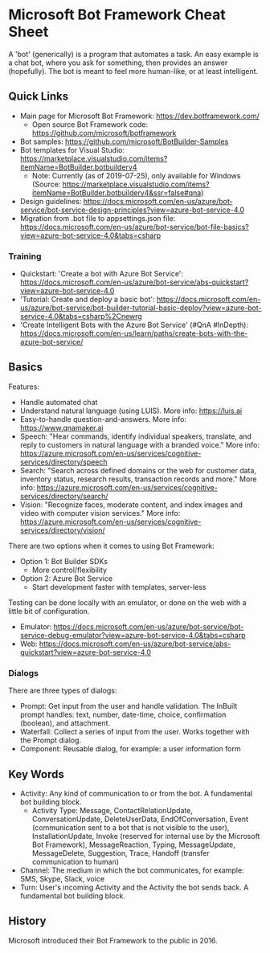 # Microsoft Bot Framework Cheat Sheet

A 'bot' (generically) is a program that automates a task. An easy example is a chat bot, where you ask for something, then provides an answer (hopefully). The bot is meant to feel more human-like, or at least intelligent.

## Quick Links
- Main page for Microsoft Bot Framework: https://dev.botframework.com/
  - Open source Bot Framework code: https://github.com/microsoft/botframework
- Bot samples: https://github.com/microsoft/BotBuilder-Samples
- Bot templates for Visual Studio: https://marketplace.visualstudio.com/items?itemName=BotBuilder.botbuilderv4
  - Note: Currently (as of 2019-07-25), only available for Windows (Source: https://marketplace.visualstudio.com/items?itemName=BotBuilder.botbuilderv4&ssr=false#qna)
- Design guidelines: https://docs.microsoft.com/en-us/azure/bot-service/bot-service-design-principles?view=azure-bot-service-4.0
- Migration from .bot file to appsettings.json file: https://docs.microsoft.com/en-us/azure/bot-service/bot-file-basics?view=azure-bot-service-4.0&tabs=csharp

### Training
- Quickstart: 'Create a bot with Azure Bot Service': https://docs.microsoft.com/en-us/azure/bot-service/abs-quickstart?view=azure-bot-service-4.0
- 'Tutorial: Create and deploy a basic bot': https://docs.microsoft.com/en-us/azure/bot-service/bot-builder-tutorial-basic-deploy?view=azure-bot-service-4.0&tabs=csharp%2Cnewrg
- 'Create Intelligent Bots with the Azure Bot Service' (#QnA #InDepth): https://docs.microsoft.com/en-us/learn/paths/create-bots-with-the-azure-bot-service/

## Basics

Features:
- Handle automated chat
- Understand natural language (using LUIS). More info: https://luis.ai
- Easy-to-handle question-and-answers. More info: https://www.qnamaker.ai
- Speech: "Hear commands, identify individual speakers, translate, and reply to customers in natural language with a branded voice." More info: https://azure.microsoft.com/en-us/services/cognitive-services/directory/speech
- Search: "Search across defined domains or the web for customer data, inventory status, research results, transaction records and more." More info: https://azure.microsoft.com/en-us/services/cognitive-services/directory/search/
- Vision: "Recognize faces, moderate content, and index images and video with computer vision services." More info: https://azure.microsoft.com/en-us/services/cognitive-services/directory/vision/

There are two options when it comes to using Bot Framework:
- Option 1: Bot Builder SDKs
  - More control/flexibility
- Option 2: Azure Bot Service
  - Start development faster with templates, server-less
  
Testing can be done locally with an emulator, or done on the web with a little bit of configuration.
- Emulator: https://docs.microsoft.com/en-us/azure/bot-service/bot-service-debug-emulator?view=azure-bot-service-4.0&tabs=csharp
- Web: https://docs.microsoft.com/en-us/azure/bot-service/abs-quickstart?view=azure-bot-service-4.0

### Dialogs

There are three types of dialogs:
- Prompt: Get input from the user and handle validation. The InBuilt prompt handles: text, number, date-time, choice, confirmation (boolean), and attachment.
- Waterfall: Collect a series of input from the user. Works together with the Prompt dialog.
- Component: Reusable dialog, for example: a user information form


## Key Words
- Activity: Any kind of communication to or from the bot. A fundamental bot building block.
  - Activity Type: Message, ContactRelationUpdate, ConversationUpdate, DeleteUserData, EndOfConversation, Event (communication sent to a bot that is not visible to the user), InstallationUpdate, Invoke (reserved for internal use by the Microsoft Bot Framework), MessageReaction, Typing, MessageUpdate, MessageDelete, Suggestion, Trace, Handoff (transfer communication to human)
- Channel: The medium in which the bot communicates, for example: SMS, Skype, Slack, voice
- Turn: User's incoming Activity and the Activity the bot sends back. A fundamental bot building block.


## History
Microsoft introduced their Bot Framework to the public in 2016.
